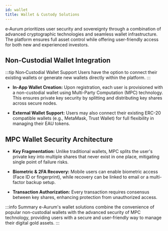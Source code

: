 ```yaml
---
id: wallet
title: Wallet & Custody Solutions 
---
```


e‑Aurum prioritizes user security and sovereignty through a combination of advanced cryptographic technologies and seamless wallet infrastructure. The platform ensures full asset control while offering user-friendly access for both new and experienced investors.

## Non-Custodial Wallet Integration

:::tip Non‑Custodial Wallet Support
Users have the option to connect their existing wallets or generate new wallets directly within the platform.
:::

- **In-App Wallet Creation:** 
 Upon registration, each user is provisioned with a non-custodial wallet using Multi-Party Computation (MPC) technology. This ensures private key security by splitting and distributing key shares across secure nodes.

- **External Wallet Support:** 
 Users may also connect their existing ERC-20 compatible wallets (e.g., MetaMask, Trust Wallet) for full flexibility in managing their EAU tokens.

## MPC Wallet Security Architecture

- **Key Fragmentation:** 
 Unlike traditional wallets, MPC splits the user's private key into multiple shares that never exist in one place, mitigating single point of failure risks.

- **Biometric & 2FA Recovery:** 
 Mobile users can enable biometric access (Face ID or fingerprint), while recovery can be linked to email or a multi-factor backup setup.

- **Transaction Authorization:** 
 Every transaction requires consensus between key shares, enhancing protection from unauthorized access.

:::info Summary
e-Aurum's wallet solutions combine the convenience of popular non-custodial wallets with the advanced security of MPC technology, providing users with a secure and user-friendly way to manage their digital gold assets.
:::